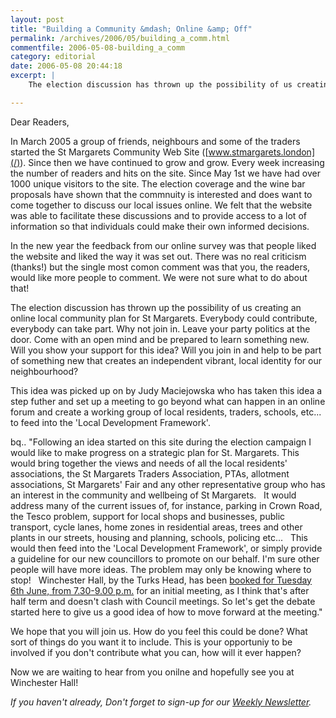 ```yaml
---
layout: post
title: "Building a Community &mdash; Online &amp; Off"
permalink: /archives/2006/05/building_a_comm.html
commentfile: 2006-05-08-building_a_comm
category: editorial
date: 2006-05-08 20:44:18
excerpt: |
    The election discussion has thrown up the possibility of us creating an online local community plan for St Margarets.   Everybody could contribute, everybody can take part.   Why not join in.   Leave your party politics at the door.   Come with an open mind and be prepared to learn something new.   Will you show your support for this idea? Will you join in and help to be part of something new that creates an independent vibrant, local identity for our neighbourhood?

---
```


Dear Readers,

In March 2005 a group of friends, neighbours and some of the traders started the St Margarets Community Web Site ([www.stmargarets.london](/)). Since then we have continued to grow and grow. Every week increasing the number of readers and hits on the site. Since May 1st we have had over 1000 unique visitors to the site. The election coverage and the wine bar proposals have shown that the commnuity is interested and does want to come together to discuss our local issues online. We felt that the website was able to facilitate these discussions and to provide access to a lot of information so that individuals could make their own informed decisions.

In the new year the feedback from our online survey was that people liked the website and liked the way it was set out. There was no real criticism (thanks!) but the single most comon comment was that you, the readers, would like more people to comment. We were not sure what to do about that!

The election discussion has thrown up the possibility of us creating an online local community plan for St Margarets. Everybody could contribute, everybody can take part. Why not join in. Leave your party politics at the door. Come with an open mind and be prepared to learn something new. Will you show your support for this idea? Will you join in and help to be part of something new that creates an independent vibrant, local identity for our neighbourhood?

This idea was picked up on by Judy Maciejowska who has taken this idea a step futher and set up a meeting to go beyond what can happen in an online forum and create a working group of local residents, traders, schools, etc... to feed into the 'Local Development Framework'.

bq.. "Following an idea started on this site during the election campaign I would like to make progress on a strategic plan for St. Margarets. This would bring together the views and needs of all the local residents' associations, the St Margarets Traders Association, PTAs, allotment associations, St Margarets' Fair and any other representative group who has an interest in the community and wellbeing of St Margarets.
 
It would address many of the current issues of, for instance, parking in Crown Road, the Tesco problem, support for local shops and businesses, public transport, cycle lanes, home zones in residential areas, trees and other plants in our streets, housing and planning, schools, policing etc...
 
This would then feed into the 'Local Development Framework', or simply provide a guideline for our new councillors to promote on our behalf. I'm sure other people will have more ideas. The problem may only be knowing where to stop!
 
Winchester Hall, by the Turks Head, has been [booked for Tuesday 6th June, from 7.30-9.00 p.m.](/event/Meeting/200605081437) for an initial meeting, as I think that's after half term and doesn't clash with Council meetings. So let's get the debate started here to give us a good idea of how to move forward at the meeting."

We hope that you will join us. How do you feel this could be done? What sort of things do you want it to include. This is your opportuniy to be involved if you don't contribute what you can, how will it ever happen?

Now we are waiting to hear from you onilne and hopefully see you at Winchester Hall!

<em>If you haven't already, Don't forget to sign-up for our [Weekly Newsletter](/cgi-bin/newsletter.cgi).</em>
